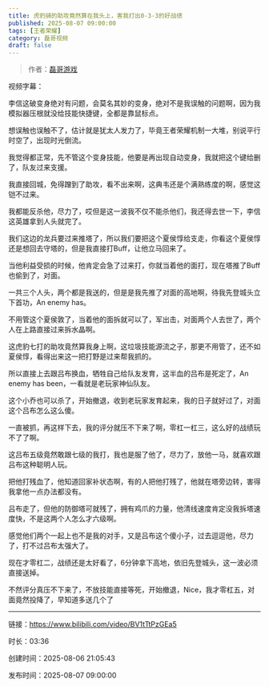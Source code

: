 ```yaml
---
title: 虎豹骑的助攻竟然算在我头上，害我打出0-3-3的好战绩
published: 2025-08-07 09:00:00
tags: [王者荣耀]
category: 磊哥视频
draft: false
---
```



> 作者：[磊哥游戏](https://space.bilibili.com/268941858)

视频字幕：

李信这破变身绝对有问题，会莫名其妙的变身，绝对不是我误触的问题啊，因为我模拟器压根就没给技能快捷键，全都是靠鼠标点。

想误触也误触不了，估计就是犹太人发力了，毕竟王者荣耀机制一大堆，别说平行时空了，出现时光倒流。

我觉得都正常，先不管这个变身技能，他要是再出现自动变身，我就把这个键给删了，队友过来支援。

我直接回城，免得蹭到了助攻，看不出来啊，这典韦还是个满熟练度的啊，感觉这铠不过来。

我都能反杀他，尽力了，哎但是这一波我不仅不能杀他们，我还得去世一下，李信这英雄拿到人头就完了。

我们这边的龙兵要过来推塔了，所以我们要把这个夏侯惇给支走，你看这个夏侯惇还是想回去守塔的，但是我直接打Buff，让他立马回来了。

当他利益受损的时候，他肯定会急了过来打，你就当着他的面打，现在塔推了Buff也偷到了，对面。

一共三个人头，两个都是我送的，但是是我先推了对面的高地啊，待我先登城头立下首功，An enemy has。

不用管这个夏侯敦了，当着他的面拆就可以了，军出击，对面两个人去世了，两个人在上路直接过来拆水晶啊。

这虎豹七打的助攻竟然算我身上啊，这垃圾技能源流之子，那更不用管了，还不如夏侯惇，看得出来这一把打野是过来帮我抓的。

所以直接上去跟吕布换血，牺牲自己给队友发育，这半血的吕布是死定了，An enemy has been，一看就是老玩家神仙队友。

这个小乔也可以杀了，开始撤退，收到老玩家发育起来，我的日子就好过了，对面这个吕布怎么这么傻。

一直被抓，再这样下去，我的评分就压不下来了啊，零杠一杠三，这么好的战绩玩不了了啊。

这吕布五级竟然敢跟七级的我打，我也是服了他了，尽力了，放他一马，就喜欢跟吕布这种聪明人玩。

把他打残血了，他知道回家补状态啊，有的人把他打残了，他就在塔旁边转，害得我拿他一点办法都没有。

吕布走了，但他的防御塔可就残了，拥有鸡爪的力量，他清线速度肯定没我拆塔速度快，不是这两个人怎么才六级啊。

感觉他们两个一起上也不是我的对手，又是吕布这个傻小子，过去逗逗他，尽力了，打不过吕布太强大了。

现在才零杠二，战绩还是太好看了，6分钟拿下高地，依旧先登城头，这一波必须直接送掉。

不然评分真压不下来了，不放技能直接等死，开始撤退，Nice，我才零杠五，对面竟然投降了，早知道多送几个了

---

链接：https://www.bilibili.com/video/BV1tTtPzGEa5

时长：03:36

创建时间：2025-08-06 21:05:43

发布时间：2025-08-07 09:00:00
